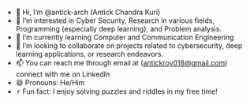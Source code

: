 - 👋 Hi, I’m @antick-arch (Antick Chandra Kuri)
- 👀 I’m interested in Cyber Security, Research in various fields, Programming (especially deep learning), and Problem analysis.
- 🌱 I’m currently learning Computer and Communication Engineering
- 💞️ I’m looking to collaborate on projects related to cybersecurity, deep learning applications, or research endeavors.
- 📫 You can reach me through email at (antickroy018@gmail.com) connect with me on LinkedIn 
- 😄 Pronouns: He/Him
- ⚡ Fun fact: I enjoy solving puzzles and riddles in my free time!
  

<!---
antick-arch/antick-arch is a ✨ special ✨ repository because its `README.md` (this file) appears on your GitHub profile.
You can click the Preview link to take a look at your changes.
--->

